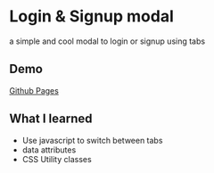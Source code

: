 # Login & Signup modal

a simple and cool modal to login or signup using tabs

## Demo

[Github Pages](https://dev-caspertheghost.github.io/login-signup-modal/)

## What I learned

- Use javascript to switch between tabs
- data attributes
- CSS Utility classes

